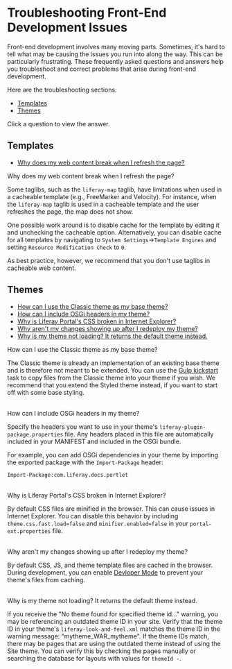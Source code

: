 # Troubleshooting Front-End Development Issues [](id=troubleshooting-front-end-development-issues)

Front-end development involves many moving parts. Sometimes, it's hard to tell 
what may be causing the issues you run into along the way. This can be 
particularly frustrating. These frequently asked questions and answers help you 
troubleshoot and correct problems that arise during front-end development.

Here are the troubleshooting sections:

- [Templates](#templates)
- [Themes](#themes)

Click a question to view the answer.

## Templates [](id=templates)

- [Why does my web content break when I refresh the page?](#cacheable-web-content-taglibs)

<div class="ldn-faq-question" id="cacheable-web-content-taglibs">
  <span class="ldn-faq-toggle-button" data-show="false" style="font-weight: normal;">Why does my web content break when I refresh the page?&nbsp;<span class="icon-caret-right" style="pointer-events:none;"></span></span>
  <div class="hide">  
    <p>Some taglibs, such as the <code>liferay-map</code> taglib, have limitations when used in a cacheable template (e.g., FreeMarker and Velocity). For instance, when the <code>liferay-map</code> taglib is used in a cacheable template and the user refreshes the page, the map does not show. </p>
    <p>One possible work around is to disable cache for the template by editing it and unchecking the cacheable option. Alternatively, you can disable cache for all templates by navigating to <code>System Settings</code>&rarr;<code>Template Engines</code> and setting <code>Resource Modification Check</code> to <code>0</code>. </p>
    <p>As best practice, however, we recommend that you don't use taglibs in cacheable web content. </p>
  </div>
</div>

## Themes [](id=themes)

- [How can I use the Classic theme as my base theme?](#classic-base-theme)
- [How can I include OSGi headers in my theme?](#osgi-headers-in-themes)
- [Why is Liferay Portal's CSS broken in Internet Explorer?](#portal-css-broken-ie)
- [Why aren't my changes showing up after I redeploy my theme?](#developer-mode)
- [Why is my theme not loading? It returns the default theme instead.](#default-theme-returned)

<div class="ldn-faq-question" id="classic-base-theme">
  <span class="ldn-faq-toggle-button" data-show="false" style="font-weight: normal;">How can I use the Classic theme as my base theme?&nbsp;<span class="icon-caret-right" style="pointer-events:none;"></span></span>
  <div class="hide">  
    <p>The Classic theme is already an implementation of an existing base theme and is therefore not meant to be extended. You can use the <a href="/develop/tutorials/-/knowledge_base/7-1/copying-an-existing-themes-files">Gulp kickstart</a> task to copy files from the Classic theme into your theme if you wish. We recommend that you extend the Styled theme instead, if you want to start off with some base styling.</p>
  </div>
</div>

<br/>
<div class="ldn-faq-question" id="osgi-headers-in-themes">
  <span class="ldn-faq-toggle-button" data-show="false" style="font-weight: normal;">How can I include OSGi headers in my theme?&nbsp;<span class="icon-caret-right" style="pointer-events:none;"></span></span>
  <div class="hide">  
    <p>Specify the headers you want to use in your theme's <code>liferay-plugin-package.properties</code> file. Any headers placed in this file are automatically included in your MANIFEST and included in the OSGi bundle.</p>
    <p>For example, you can add OSGi dependencies in your theme by importing the exported package with the <code>Import-Package</code> header:</p>
    <pre><code>Import-Package:com.liferay.docs.portlet</code></pre>
  </div>
</div>

<br/>
<div class="ldn-faq-question" id="portal-css-broken-ie">
  <span class="ldn-faq-toggle-button" data-show="false" style="font-weight: normal;">Why is Liferay Portal's CSS broken in Internet Explorer?&nbsp;<span class="icon-caret-right" style="pointer-events:none;"></span></span>
  <div class="hide">  
    <p>By default CSS files are minified in the browser. This can cause issues in Internet Explorer. You can disable this behavior by including <code>theme.css.fast.load=false</code> and <code>minifier.enabled=false</code> in your <code>portal-ext.properties</code> file. </p>
  </div>
</div>

<br/>
<div class="ldn-faq-question" id="developer-mode">
  <span class="ldn-faq-toggle-button" data-show="false" style="font-weight: normal;">Why aren't my changes showing up after I redeploy my theme?&nbsp;<span class="icon-caret-right" style="pointer-events:none;"></span></span>
  <div class="hide">  
    <p>By default CSS, JS, and theme template files are cached in the browser. During development, you can enable <a href="/develop/tutorials/-/knowledge_base/7-1/using-developer-mode-with-themes">Devloper Mode</a> to prevent your theme's files from caching. </p>
  </div>
</div>

<br/>
<div class="ldn-faq-question" id="default-theme-returned">
  <span class="ldn-faq-toggle-button" data-show="false" style="font-weight: normal;">Why is my theme not loading? It returns the default theme instead.&nbsp;<span class="icon-caret-right" style="pointer-events:none;"></span></span>
  <div class="hide">  
    <p>If you receive the "No theme found for specified theme id..." warning, you may be referencing an outdated theme ID in your site. Verify that the theme ID in your theme's <code>liferay-look-and-feel.xml</code> matches the theme ID in the warning message: "mytheme_WAR_mytheme". If the theme IDs match, there may be pages that are using the outdated theme instead of using the Site theme. You can verify this by checking the pages manually or searching the database for layouts with values for <code>themeId -</code>. </p>
  </div>
</div>
